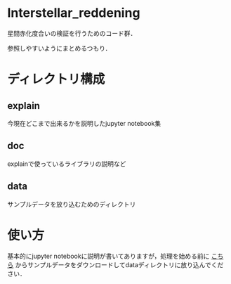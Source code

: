 # Interstellar_reddening

星間赤化度合いの検証を行うためのコード群．

参照しやすいようにまとめるつもり．

# ディレクトリ構成

## explain

今現在どこまで出来るかを説明したjupyter notebook集

## doc

explainで使っているライブラリの説明など

## data

サンプルデータを放り込むためのディレクトリ

# 使い方

基本的にjupyter notebookに説明が書いてありますが，処理を始める前に [こちら](https://drive.google.com/file/d/1ksiTOxEhck9jwN0nhLva0TMAgZxRnh6H/view?usp=sharing "Here") からサンプルデータをダウンロードしてdataディレクトリに放り込んでください．

